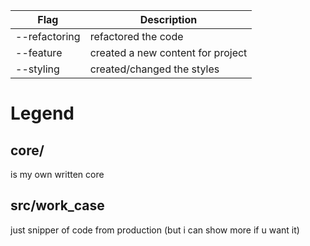 | Flag  | Description |
| ------------- | ------------- |
| --refactoring  | refactored the code  |
| --feature  | created a new content for project  |
| --styling  | created/changed the styles  |


# Legend

## core/
 is my own written core

## src/work_case
  just snipper of code from production
  (but i can show more if u want it)
